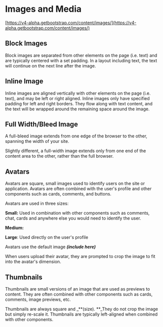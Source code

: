 # Images and Media

[https://v4-alpha.getbootstrap.com/content/images/](https://v4-alpha.getbootstrap.com/content/images/)

## Block Images

Block images are separated from other elements on the page \(i.e. text\) and are typically centered with a set padding. In a layout including text, the text will continue on the next line after the image. 

## Inline Image

Inline images are aligned vertically with other elements on the page \(i.e. text\), and may be left or right aligned. Inline images only have specified padding for left and right borders. They flow along with text content, and the text will be wrapped around the remaining space around the image. 

## Full Width/Bleed Image

A full-bleed image extends from one edge of the browser to the other, spanning the width of your site.

Slightly different, a full-width image extends only from one end of the content area to the other, rather than the full browser. 

## Avatars

Avatars are square, small images used to identify users on the site or application. Avatars are often combined with the user's profile and other components such as cards, comments, and buttons.

Avatars are used in three sizes:

**Small:** Used in combination with other components such as comments, chat, cards and anywhere else you would need to identify the user.

**Medium:**

**Large**: Used directly on the user's profile

Avatars use the default image _**\(include here\)**_

When users upload their avatar, they are prompted to crop the image to fit into the avatar's dimension.

## Thumbnails

Thumbnails are small versions of an image that are used as previews to content. They are often combined with other components such as cards, comments, image previews, etc.

Thumbnails are always square and \_**\(size\). **\_They do not crop the image but simply re-scale it. Thumbnails are typically left-aligned when combined with other components.

